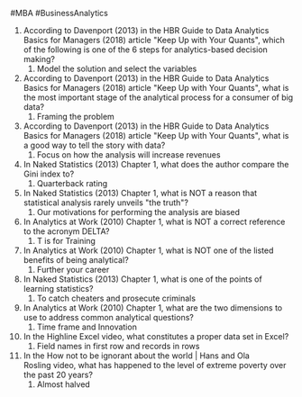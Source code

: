 #MBA #BusinessAnalytics
1. According to Davenport (2013) in the HBR Guide to Data Analytics Basics for Managers (2018) article "Keep Up with Your Quants", which of the following is one of the 6 steps for analytics-based decision making?
	1. Model the solution and select the variables
2. According to Davenport (2013) in the HBR Guide to Data Analytics Basics for Managers (2018) article "Keep Up with Your Quants", what is the most important stage of the analytical process for a consumer of big data?
	1. Framing the problem
3. According to Davenport (2013) in the HBR Guide to Data Analytics Basics for Managers (2018) article "Keep Up with Your Quants", what is a good way to tell the story with data?
	1. Focus on how the analysis will increase revenues
4. In Naked Statistics (2013) Chapter 1, what does the author compare the Gini index to?
	1. Quarterback rating
5. In Naked Statistics (2013) Chapter 1, what is NOT a reason that statistical analysis rarely unveils "the truth"?
	1. Our motivations for performing the analysis are biased
6. In Analytics at Work (2010) Chapter 1, what is NOT a correct reference to the acronym DELTA?
	1. T is for Training
7. In Analytics at Work (2010) Chapter 1, what is NOT one of the listed benefits of being analytical?
	1. Further your career
8. In Naked Statistics (2013) Chapter 1, what is one of the points of learning statistics?
	1. To catch cheaters and prosecute criminals
9. In Analytics at Work (2010) Chapter 1, what are the two dimensions to use to address common analytical questions?
	1. Time frame and Innovation
10. In the Highline Excel video, what constitutes a proper data set in Excel?
	1. Field names in first row and records in rows
11. In the How not to be ignorant about the world | Hans and Ola Rosling video, what has happened to the level of extreme poverty over the past 20 years?
	1. Almost halved